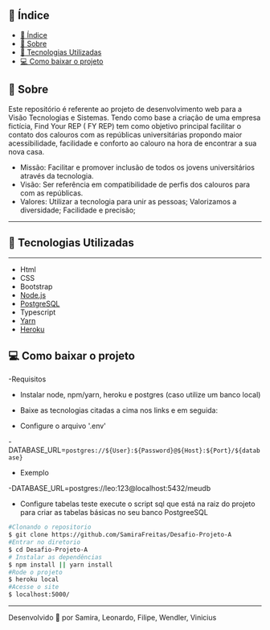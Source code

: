 ## 📜 Índice
- [📜 Índice](#-índice)
- [📝 Sobre](#-sobre)
- [👾 Tecnologias Utilizadas](#-tecnologias-utilizadas)
- [💻 Como baixar o projeto](#-como-baixar-o-projeto)

## 📝 Sobre 
Este repositório é referente ao projeto de desenvolvimento web para a Visão Tecnologias e Sistemas.  Tendo como base a criação de uma empresa fictícia, Find Your REP ( FY REP)  tem como objetivo principal facilitar o contato dos calouros com as repúblicas universitárias propondo maior acessibilidade, facilidade e conforto ao calouro na hora de encontrar a sua nova casa. 
- Missão: Facilitar e promover inclusão de todos os jovens universitários através da tecnologia.
- Visão: Ser referência em compatibilidade de perfis dos calouros  para com as repúblicas.
- Valores: Utilizar a tecnologia para unir as pessoas;
           Valorizamos a diversidade;
           Facilidade e precisão;

---
## 👾 Tecnologias Utilizadas 
  ---
- Html
- CSS
- Bootstrap
- [Node.js](https://nodejs.org/pt-br/download/)
- [PostgreSQL](https://www.postgresql.org/download/)
- Typescript
- [Yarn](https://classic.yarnpkg.com/en/docs/install)
- [Heroku]( https://devcenter.heroku.com/articles/heroku-cli)
## 💻 Como baixar o projeto 
-Requisitos 

- Instalar node, npm/yarn, heroku e postgres (caso utilize um banco local)

- Baixe as tecnologias citadas a cima nos links e em seguida: 
- Configure o arquivo '.env'

-DATABASE_URL=`postgres://${User}:${Password}@${Host}:${Port}/${database}`
- Exemplo
 

-DATABASE_URL=postgres://leo:123@localhost:5432/meudb

- Configure tabelas teste  execute o script sql que está na raiz do projeto para criar as tabelas básicas no seu banco PostgreeSQL 


```bash
#Clonando o repositorio 
$ git clone https://github.com/SamiraFreitas/Desafio-Projeto-A
#Entrar no diretorio 
$ cd Desafio-Projeto-A 
# Instalar as dependências
$ npm install || yarn install
#Rode o projeto 
$ heroku local
#Acesse o site 
$ localhost:5000/
```
---
Desenvolvido 💚 por Samira, Leonardo, Filipe, Wendler, Vinicius 

